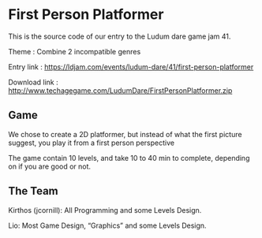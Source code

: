 # First Person Platformer
 This is the source code of our entry to the Ludum dare game jam 41.

 Theme : Combine 2 incompatible genres

 Entry link : https://ldjam.com/events/ludum-dare/41/first-person-platformer

 Download link : http://www.techagegame.com/LudumDare/FirstPersonPlatformer.zip

## Game

 We chose to create a 2D platformer, but instead of what the first picture suggest, you play it from a first person perspective

 The game contain 10 levels, and take 10 to 40 min to complete, depending on if you are good or not.

## The Team

 Kirthos (jcornill): All Programming and some Levels Design.

 Lio: Most Game Design, “Graphics” and some Levels Design.
